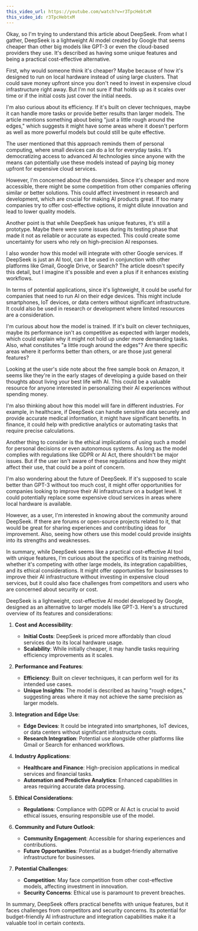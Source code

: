 ```yaml
---
this_video_url: https://youtube.com/watch?v=r3TpcHebtxM
this_video_id: r3TpcHebtxM
---
```

<think>
Okay, so I'm trying to understand this article about DeepSeek. From what I gather, DeepSeek is a lightweight AI model created by Google that seems cheaper than other big models like GPT-3 or even the cloud-based providers they use. It's described as having some unique features and being a practical cost-effective alternative.

First, why would someone think it's cheaper? Maybe because of how it's designed to run on local hardware instead of using large clusters. That could save money upfront since you don't need to invest in expensive cloud infrastructure right away. But I'm not sure if that holds up as it scales over time or if the initial costs just cover the initial needs.

I'm also curious about its efficiency. If it's built on clever techniques, maybe it can handle more tasks or provide better results than larger models. The article mentions something about being "just a little rough around the edges," which suggests it might have some areas where it doesn't perform as well as more powerful models but could still be quite effective.

The user mentioned that this approach reminds them of personal computing, where small devices can do a lot for everyday tasks. It's democratizing access to advanced AI technologies since anyone with the means can potentially use these models instead of paying big money upfront for expensive cloud services.

However, I'm concerned about the downsides. Since it's cheaper and more accessible, there might be some competition from other companies offering similar or better solutions. This could affect investment in research and development, which are crucial for making AI products great. If too many companies try to offer cost-effective options, it might dilute innovation and lead to lower quality models.

Another point is that while DeepSeek has unique features, it's still a prototype. Maybe there were some issues during its testing phase that made it not as reliable or accurate as expected. This could create some uncertainty for users who rely on high-precision AI responses.

I also wonder how this model will integrate with other Google services. If DeepSeek is just an AI tool, can it be used in conjunction with other platforms like Gmail, Google Drive, or Search? The article doesn't specify this detail, but I imagine it's possible and even a plus if it enhances existing workflows.

In terms of potential applications, since it's lightweight, it could be useful for companies that need to run AI on their edge devices. This might include smartphones, IoT devices, or data centers without significant infrastructure. It could also be used in research or development where limited resources are a consideration.

I'm curious about how the model is trained. If it's built on clever techniques, maybe its performance isn't as competitive as expected with larger models, which could explain why it might not hold up under more demanding tasks. Also, what constitutes "a little rough around the edges"? Are there specific areas where it performs better than others, or are those just general features?

Looking at the user's side note about the free sample book on Amazon, it seems like they're in the early stages of developing a guide based on their thoughts about living your best life with AI. This could be a valuable resource for anyone interested in personalizing their AI experiences without spending money.

I'm also thinking about how this model will fare in different industries. For example, in healthcare, if DeepSeek can handle sensitive data securely and provide accurate medical information, it might have significant benefits. In finance, it could help with predictive analytics or automating tasks that require precise calculations.

Another thing to consider is the ethical implications of using such a model for personal decisions or even autonomous systems. As long as the model complies with regulations like GDPR or AI Act, there shouldn't be major issues. But if the user isn't aware of these regulations and how they might affect their use, that could be a point of concern.

I'm also wondering about the future of DeepSeek. If it's supposed to scale better than GPT-3 without too much cost, it might offer opportunities for companies looking to improve their AI infrastructure on a budget level. It could potentially replace some expensive cloud services in areas where local hardware is available.

However, as a user, I'm interested in knowing about the community around DeepSeek. If there are forums or open-source projects related to it, that would be great for sharing experiences and contributing ideas for improvement. Also, seeing how others use this model could provide insights into its strengths and weaknesses.

In summary, while DeepSeek seems like a practical cost-effective AI tool with unique features, I'm curious about the specifics of its training methods, whether it's competing with other large models, its integration capabilities, and its ethical considerations. It might offer opportunities for businesses to improve their AI infrastructure without investing in expensive cloud services, but it could also face challenges from competitors and users who are concerned about security or cost.
</think>

DeepSeek is a lightweight, cost-effective AI model developed by Google, designed as an alternative to larger models like GPT-3. Here's a structured overview of its features and considerations:

1. **Cost and Accessibility**:
   - **Initial Costs**: DeepSeek is priced more affordably than cloud services due to its local hardware usage.
   - **Scalability**: While initially cheaper, it may handle tasks requiring efficiency improvements as it scales.

2. **Performance and Features**:
   - **Efficiency**: Built on clever techniques, it can perform well for its intended use cases.
   - **Unique Insights**: The model is described as having "rough edges," suggesting areas where it may not achieve the same precision as larger models.

3. **Integration and Edge Use**:
   - **Edge Devices**: It could be integrated into smartphones, IoT devices, or data centers without significant infrastructure costs.
   - **Research Integration**: Potential use alongside other platforms like Gmail or Search for enhanced workflows.

4. **Industry Applications**:
   - **Healthcare and Finance**: High-precision applications in medical services and financial tasks.
   - **Automation and Predictive Analytics**: Enhanced capabilities in areas requiring accurate data processing.

5. **Ethical Considerations**:
   - **Regulations**: Compliance with GDPR or AI Act is crucial to avoid ethical issues, ensuring responsible use of the model.

6. **Community and Future Outlook**:
   - **Community Engagement**: Accessible for sharing experiences and contributions.
   - **Future Opportunities**: Potential as a budget-friendly alternative infrastructure for businesses.

7. **Potential Challenges**:
   - **Competition**: May face competition from other cost-effective models, affecting investment in innovation.
   - **Security Concerns**: Ethical use is paramount to prevent breaches.

In summary, DeepSeek offers practical benefits with unique features, but it faces challenges from competitors and security concerns. Its potential for budget-friendly AI infrastructure and integration capabilities make it a valuable tool in certain contexts.
